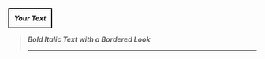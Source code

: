 <div style="border: 2px solid black; padding: 10px; display: inline-block;">
  <b><i>Your Text</i></b>
</div>

> ***Bold Italic Text with a Bordered Look***
> **************************************

